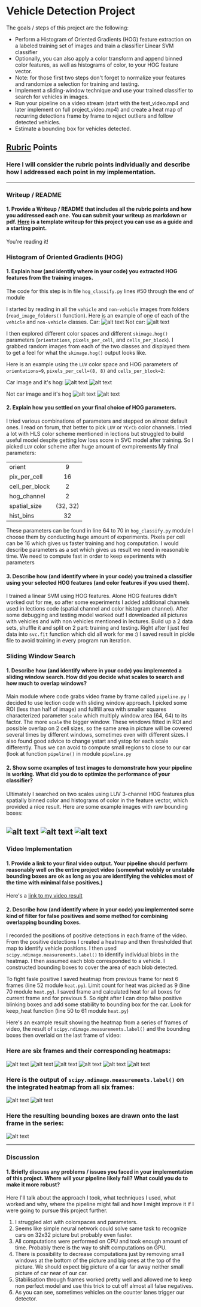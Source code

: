 # Vehicle Detection Project


The goals / steps of this project are the following:

* Perform a Histogram of Oriented Gradients (HOG) feature extraction on a labeled training set of images and train a classifier Linear SVM classifier
* Optionally, you can also apply a color transform and append binned color features, as well as histograms of color, to your HOG feature vector. 
* Note: for those first two steps don't forget to normalize your features and randomize a selection for training and testing.
* Implement a sliding-window technique and use your trained classifier to search for vehicles in images.
* Run your pipeline on a video stream (start with the test_video.mp4 and later implement on full project_video.mp4) and create a heat map of recurring detections frame by frame to reject outliers and follow detected vehicles.
* Estimate a bounding box for vehicles detected.

[//]: # (Image References)
[//]: # (Image References)
[image1a]: ./writeup_pics/image0070.png
[image1]: ./examples/car_not_car.png
[image1b]: ./writeup_pics/image1022.png
[image2]: ./examples/HOG_example.jpg
[image3]: ./examples/sliding_windows.jpg
[image4]: ./examples/sliding_window.jpg
[image5]: ./examples/bboxes_and_heat.png
[image6]: ./examples/labels_map.png
[image7]: ./examples/output_bboxes.png
[video1]: ./project_video.mp4
[image_car_ch]: ./writeup_pics/car_ch.png
[image_notcar_ch]: ./writeup_pics/notcar_ch.png
[image_car_hog]: ./writeup_pics/car_hog.png
[image_notcar_hog]: ./writeup_pics/notcar_hog.png

[heat1]: ./writeup_pics/heatnew1.png
[heat2]: ./writeup_pics/heatnew2.png
[heat3]: ./writeup_pics/heatnew3.png
[heat4]: ./writeup_pics/heatnew4.png
[heat5]: ./writeup_pics/heatnew5.png
[heat6]: ./writeup_pics/heatnew6.png

[labels1]: ./writeup_pics/labels1.png
[labels2]: ./writeup_pics/labels2.png
[labels3]: ./writeup_pics/labels3.png
[labels4]: ./writeup_pics/labels4.png

[last]: ./writeup_pics/last.png

[example1]: ./writeup_pics/example1.png
[example2]: ./writeup_pics/example2.png
[example3]: ./writeup_pics/example3.png


## [Rubric](https://review.udacity.com/#!/rubrics/513/view) Points
### Here I will consider the rubric points individually and describe how I addressed each point in my implementation.  

---
### Writeup / README

#### 1. Provide a Writeup / README that includes all the rubric points and how you addressed each one.  You can submit your writeup as markdown or pdf.  [Here](https://github.com/udacity/CarND-Vehicle-Detection/blob/master/writeup_template.md) is a template writeup for this project you can use as a guide and a starting point.  

You're reading it!

### Histogram of Oriented Gradients (HOG)

#### 1. Explain how (and identify where in your code) you extracted HOG features from the training images.

The code for this step is in file `hog_classify.py` lines #50 through the end of module

I started by reading in all the `vehicle` and `non-vehicle` images from folders (`read_image_folders()` function).  Here is an example of one of each of the `vehicle` and `non-vehicle` classes.
Car:
![alt text][image1a]
Not car:
![alt text][image1b]

I then explored different color spaces and different `skimage.hog()` parameters (`orientations`, `pixels_per_cell`, and `cells_per_block`).  I grabbed random images from each of the two classes and displayed them to get a feel for what the `skimage.hog()` output looks like.

Here is an example using the `LUV` color space and HOG parameters of `orientations=9`, `pixels_per_cell=(8, 8)` and `cells_per_block=2`:

Car image and it's hog:
![alt text][image_car_ch]
![alt text][image_car_hog]

Not car image and it's hog
![alt text][image_notcar_ch]
![alt text][image_notcar_hog]

#### 2. Explain how you settled on your final choice of HOG parameters.

I tried various combinations of parameters and stepped on almost default ones. I read on forum, that better to pick `LUV` or `YCrCb` color channels. I tried a lot with HLS color scheme mentioned in lections but struggled to build useful model despite getting low loss score in SVC model after training. So I picked `LUV` color scheme after huge amount of exmpirements
My final parameters:

|       |     |
|----------|:-------------:|
|orient | 9   | HOG orientations
|pix_per_cell | 16  | HOG pixels per cell
|cell_per_block | 2  | HOG cells per block
|hog_channel | 2  | Can be 0, 1, 2, or "ALL"
|spatial_size | (32, 32)  | Spatial binning dimensions
|hist_bins | 32     | Number of histogram bins

These parameters can be found in line 64 to 70 in `hog_classify.py` module
I choose them by conducting huge amount of experiments. Pixels per cell can be 16 which gives us faster training and hog computation. I would describe parameters as a set which gives us result we need in reasonable time. We need to compute fast in order to keep experiments with parameters

#### 3. Describe how (and identify where in your code) you trained a classifier using your selected HOG features (and color features if you used them).

I trained a linear SVM using HOG features. Alone HOG features didn't worked out for me, so after some experiments I added additional channels used in lections code (spatial channel and color histogram channel). After some debugging and testing model worked out!
I downloaded all pictures with vehicles and with non vehicles mentioned in lectures. Build up a 2 data sets, shuffle it and split on 2 part: training and testing. Right after I just fed data into `svc.fit` function which did all work for me :)
I saved result in pickle file to avoid training in every program run iteration.

### Sliding Window Search

#### 1. Describe how (and identify where in your code) you implemented a sliding window search.  How did you decide what scales to search and how much to overlap windows?

Main module where code grabs video frame by frame called `pipeline.py`
I decided to use lection code with sliding window approach. I picked some ROI (less than half of image) and fullfill area with smaller squares characterized parameter `scale` which multiply window area (64, 64) to its factor. The more `scale` the bigger window. These windows fitted in ROI and possible overlap on 2 cell sizes, so the same area in picture will be covered several times by different windows, sometimes even with different sizes.
I also found good advice to change ystart and ystop for each scale differently. Thus we can avoid to compute small regions to close to our car (look at function `pipeline()` in module `pipeline.py` 

#### 2. Show some examples of test images to demonstrate how your pipeline is working.  What did you do to optimize the performance of your classifier?

Ultimately I searched on two scales using LUV 3-channel HOG features plus spatially binned color and histograms of color in the feature vector, which provided a nice result.  Here are some example images with raw bounding boxes:

![alt text][example1]
![alt text][example2]
![alt text][example3]
---

### Video Implementation

#### 1. Provide a link to your final video output.  Your pipeline should perform reasonably well on the entire project video (somewhat wobbly or unstable bounding boxes are ok as long as you are identifying the vehicles most of the time with minimal false positives.)
Here's a [link to my video result](https://github.com/ishipachev/UdacitySDCND-CarND-Vehicle-Detection-P5/blob/master/output/output.avi)


#### 2. Describe how (and identify where in your code) you implemented some kind of filter for false positives and some method for combining overlapping bounding boxes.

I recorded the positions of positive detections in each frame of the video.  From the positive detections I created a heatmap and then thresholded that map to identify vehicle positions.  I then used `scipy.ndimage.measurements.label()` to identify individual blobs in the heatmap.  I then assumed each blob corresponded to a vehicle.  I constructed bounding boxes to cover the area of each blob detected.  

To fight fasle positive I saved heatmap from previous frame for next 6 frames (line 52 module `heat.py`). Limit count for heat was picked as 9 (line 70 module `heat.py`). I saved frame and calculated heat for all boxes for current frame and for previous 5. So right after I can drop false positive blinking boxes and add some stability to bounding box for the car. Look for keep_heat function (line 50 to 61 module `heat.py`)

Here's an example result showing the heatmap from a series of frames of video, the result of `scipy.ndimage.measurements.label()` and the bounding boxes then overlaid on the last frame of video:

### Here are six frames and their corresponding heatmaps:

![alt text][heat1]
![alt text][heat2]
![alt text][heat3]
![alt text][heat4]
![alt text][heat5]
![alt text][heat6]

### Here is the output of `scipy.ndimage.measurements.label()` on the integrated heatmap from all six frames:
![alt text][labels1]
![alt text][labels2]

### Here the resulting bounding boxes are drawn onto the last frame in the series:

![alt text][last]



---

### Discussion

#### 1. Briefly discuss any problems / issues you faced in your implementation of this project.  Where will your pipeline likely fail?  What could you do to make it more robust?

Here I'll talk about the approach I took, what techniques I used, what worked and why, where the pipeline might fail and how I might improve it if I were going to pursue this project further.  

1. I struggled alot with colorspaces and parameters.
2. Seems like simple neural network could solve same task to recognize cars on 32x32 picture but probably even faster.
3. All computations were performed on CPU and took enough amount of time. Probably there is the way to shift computations on GPU.
4. There is possibility to decrease computations just by removing small windows at the bottom of the picture and big ones at the top of the picture. We should expect big picture of a car far away neither small picture of car near of our car.
5. Stabilisation through frames worked pretty well and allowed me to keep non perfect model and use this trick to cut off almost all false negatives.
6. As you can see, sometimes vehicles on the counter lanes trigger our detector.
